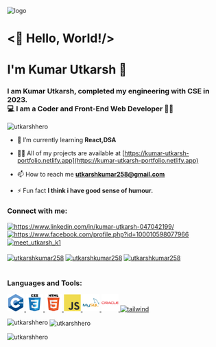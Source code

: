 ![logo](https://github.com/utkarshhero/utkarshhero.git)

<h1 align="left"> <👋 Hello, World!/></h1>


<h1 align="left">I'm Kumar Utkarsh 👋 </h1>
<h3 align="left">I am <b>Kumar Utkarsh</b>, completed my engineering with CSE in 2023.
<br>
💻 I am a <b>Coder</b> and <b>Front-End Web Developer</b> 👨‍💻
</h3>

<p align="left"> <img src="https://komarev.com/ghpvc/?username=utkarshhero&label=Profile%20views&color=0e75b6&style=flat" alt="utkarshhero" /> </p>

- 🌱 I’m currently learning **React,DSA**

- 👨‍💻 All of my projects are available at [https://kumar-utkarsh-portfolio.netlify.app](https://kumar-utkarsh-portfolio.netlify.app)

- 📫 How to reach me **utkarshkumar258@gmail.com**

- ⚡ Fun fact **I think i have good sense of humour.**

<h3 align="left">Connect with me:</h3>
<p align="left">
<a href="https://linkedin.com/in/https://www.linkedin.com/in/kumar-utkarsh-047042199/" target="blank"><img align="center" src="https://raw.githubusercontent.com/rahuldkjain/github-profile-readme-generator/master/src/images/icons/Social/linked-in-alt.svg" alt="https://www.linkedin.com/in/kumar-utkarsh-047042199/" height="30" width="40" /></a>
<a href="https://fb.com/https://www.facebook.com/profile.php?id=100010598077966" target="blank"><img align="center" src="https://raw.githubusercontent.com/rahuldkjain/github-profile-readme-generator/master/src/images/icons/Social/facebook.svg" alt="https://www.facebook.com/profile.php?id=100010598077966" height="30" width="40" /></a>
<a href="https://instagram.com/meet_utkarsh_k1" target="blank"><img align="center" src="https://raw.githubusercontent.com/rahuldkjain/github-profile-readme-generator/master/src/images/icons/Social/instagram.svg" alt="meet_utkarsh_k1" height="30" width="40" /></a> <br><br>
<a href="https://www.hackerrank.com/utkarshkumar258" target="blank"><img align="center" src="https://raw.githubusercontent.com/rahuldkjain/github-profile-readme-generator/master/src/images/icons/Social/hackerrank.svg" alt="utkarshkumar258" height="30" width="40" /></a>
<a href="https://www.leetcode.com/utkarshkumar258" target="blank"><img align="center" src="https://raw.githubusercontent.com/rahuldkjain/github-profile-readme-generator/master/src/images/icons/Social/leet-code.svg" alt="utkarshkumar258" height="30" width="40" /></a>
<a href="https://auth.geeksforgeeks.org/user/utkarshkumar258" target="blank"><img align="center" src="https://raw.githubusercontent.com/rahuldkjain/github-profile-readme-generator/master/src/images/icons/Social/geeks-for-geeks.svg" alt="utkarshkumar258" height="30" width="40" /></a><br><br>
</p>

<h3 align="left">Languages and Tools:</h3>
<p align="left"> <a href="https://www.w3schools.com/cpp/" target="_blank" rel="noreferrer"> <img src="https://raw.githubusercontent.com/devicons/devicon/master/icons/cplusplus/cplusplus-original.svg" alt="cplusplus" width="40" height="40"/> </a> <a href="https://www.w3schools.com/css/" target="_blank" rel="noreferrer"> <img src="https://raw.githubusercontent.com/devicons/devicon/master/icons/css3/css3-original-wordmark.svg" alt="css3" width="40" height="40"/> </a> <a href="https://www.w3.org/html/" target="_blank" rel="noreferrer"> <img src="https://raw.githubusercontent.com/devicons/devicon/master/icons/html5/html5-original-wordmark.svg" alt="html5" width="40" height="40"/> </a> <a href="https://developer.mozilla.org/en-US/docs/Web/JavaScript" target="_blank" rel="noreferrer"> <img src="https://raw.githubusercontent.com/devicons/devicon/master/icons/javascript/javascript-original.svg" alt="javascript" width="40" height="40"/> </a> <a href="https://www.mysql.com/" target="_blank" rel="noreferrer"> <img src="https://raw.githubusercontent.com/devicons/devicon/master/icons/mysql/mysql-original-wordmark.svg" alt="mysql" width="40" height="40"/> </a> <a href="https://www.oracle.com/" target="_blank" rel="noreferrer"> <img src="https://raw.githubusercontent.com/devicons/devicon/master/icons/oracle/oracle-original.svg" alt="oracle" width="40" height="40"/> </a> <a href="https://tailwindcss.com/" target="_blank" rel="noreferrer"> <img src="https://www.vectorlogo.zone/logos/tailwindcss/tailwindcss-icon.svg" alt="tailwind" width="40" height="40"/> </a> </p>

<p><img align="left" src="https://github-readme-stats.vercel.app/api/top-langs?username=utkarshhero&show_icons=true&locale=en&layout=compact" alt="utkarshhero" /></p>

<p>&nbsp;<img align="center" src="https://github-readme-stats.vercel.app/api?username=utkarshhero&show_icons=true&locale=en" alt="utkarshhero" /></p>

<p><img align="center" src="https://github-readme-streak-stats.herokuapp.com/?user=utkarshhero&" alt="utkarshhero" /></p>
